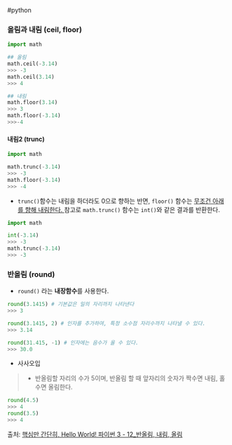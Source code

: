 #python 

### 올림과 내림 (ceil, floor)
```python
import math

## 올림
math.ceil(-3.14)
>>> -3
math.ceil(3.14)
>>> 4

## 내림
math.floor(3.14)
>>> 3
math.floor(-3.14)
>>>-4

```

#### 내림2 (trunc)
```python
import math

math.trunc(-3.14)
>>> -3
math.floor(-3.14)
>>> -4
```

- `trunc()`함수는 내림을 하더라도 0으로 향하는 반면, `floor()` 함수는 <u>무조건 아래를 향해 내림한다. </u> 참고로 `math.trunc()` 함수는 `int()`와 같은 결과를 반환한다.

```python
import math

int(-3.14)
>>> -3
math.trunc(-3.14)
>>> -3
```


### 반올림 (round)
- `round()` 라는 **내장함수**를 사용한다. 
```python
round(3.1415) # 기본값은 일의 자리까지 나타낸다
>>> 3

round(3.1415, 2) # 인자를 추가하여, 특정 소수점 자리수까지 나타낼 수 있다. 
>>> 3.14

round(31.415, -1) # 인자에는 음수가 올 수 있다. 
>>> 30.0
```

- 사사오입
>	- 반올림할 자리의 수가 5이며, 반올림 할 때 앞자리의 숫자가 짝수면 내림, 홀수면 올림한다. 
```python
round(4.5)
>>> 4
round(3.5)
>>> 4
```


출처:  [핵심만 간단히, Hello World! 파이썬 3 - 12_반올림, 내림, 올림](https://wikidocs.net/21113)